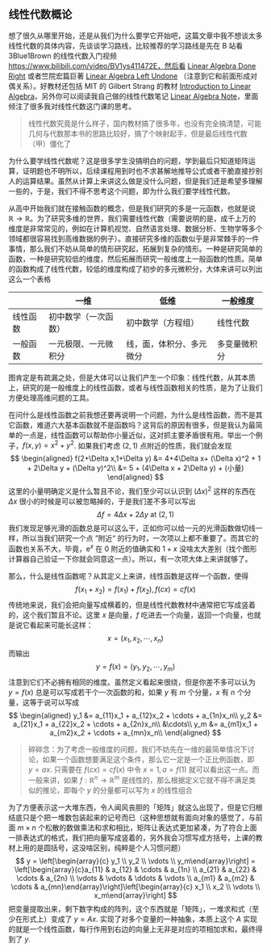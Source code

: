 ## 线性代数概论

想了很久从哪里开始，还是从我们为什么要学它开始吧，这篇文章中我不想谈太多线性代数的具体内容，先谈谈学习路线，比较推荐的学习路线是先在 B 站看 3Blue1Brown 的线性代数入门视频 https://www.bilibili.com/video/BV1ys411472E，然后看 [Linear Algebra Done Right](https://linear.axler.net/LADR4e.pdf) 或者竺院宏篇巨著 [Linear Algebra Left Undone](https://github.com/yhwu-is/Linear-Algebra-Left-Undone) （注意到它和前面形成对偶关系）。好教材还包括 MIT 的 Gilbert Strang 的教材 [Introduction to Linear Algebra](https://math.mit.edu/~gs/linearalgebra/ila6/Introduction%20to%20Linear%20Algebra%206th%20edition_02.pdf)，另外你可以阅读我自己做的线性代数笔记 [Linear Algebra Note](https://gtj-10032.oss-cn-hangzhou.aliyuncs.com/files/la_note_24_03_19.html)，里面倾注了很多我对线性代数这门课的思考。

>线性代数究竟是什么样子，国内教材搞了很多年，也没有完全搞清楚，可能几何与代数那本书的思路比较好，搞了个映射起手，但是最后线性代数（甲）僵化了

为什么要学线性代数呢？这是很多学生没搞明白的问题，学到最后只知道矩阵运算，证明题也不明所以，后续课程用到时也不求甚解地推导公式或者干脆直接抄别人的运算结果。虽然从计算上来讲这么做是没什么问题，但是我们还是希望多理解一些的，于是，我们不得不思考这个问题，即为什么我们要学线性代数。

从高中开始我们就在接触函数的概念，但是我们研究的多是一元函数，也就是说 $\mathbb{R}\to\mathbb{R}$。为了研究多维的世界，我们需要线性代数（需要说明的是，成千上万的维度是非常常见的，例如在计算机视觉、自然语言处理、数据分析、生物学等多个领域都很容易找到高维数据的例子）。直接研究多维的函数似乎是非常棘手的一件事情，那么我们不妨从简单的情形研究起，拓展到复杂的情形。一种是研究简单的函数，一种是研究较低的维度，然后拓展而研究一般维度上一般函数的性质。简单的函数构成了线性代数，较低的维度构成了初步的多元微积分，大体来讲可以列出这么一个表格

|          | 一维                 | 低维                     | 一般维度     |
| -------- | -------------------- | ------------------------ | ------------ |
| 线性函数 | 初中数学（一次函数） | 初中数学（方程组）       | 线性代数     |
| 一般函数 | 一元极限、一元微积分 | 线，面，体积分、多元微分 | 多变量微积分 |

图肯定是有疏漏之处，但是大体可以让我们产生一个印象：线性代数，从其本质上，研究的是一般维度上的线性函数，或者与线性函数相关的性质，是为了让我们方便处理高维问题的工具。

在问什么是线性函数之前我想还要再说明一个问题，为什么是线性函数，而不是其它函数，难道六大基本函数就不是函数吗？这背后的原因有很多，但是我认为最简单的一点是，线性函数可以帮助你小量近似，这对抓主要矛盾很有用。举出一个例子，$f(x,y) = x^2 + y^2$. 如果我们考虑 $(2, 1)$ 点附近的性质，我们就会发现
$$
\begin{aligned}
f(2+\Delta x,1+\Delta y) &= 4+4\Delta x+ (\Delta x)^2 + 1 + 2\Delta y + (\Delta y)^2\\
&= 5 + (4\Delta x + 2\Delta y) + (小量)
\end{aligned}
$$
这里的小量明确定义是什么暂且不论，我们至少可以认识到 $(\Delta x)^2$ 这样的东西在 $\Delta x$ 很小的时候是可以被忽略掉的，于是我们差不多可以写出
$$
\Delta f = 4\Delta x + 2\Delta y~\text{at}~(2,1)
$$
我们发现足够光滑的函数总是可以这么干，正如你可以给一元的光滑函数做切线一样，所以当我们研究一个点 ”附近“ 的行为时，一次项以上都不重要了。而其它的函数也关系不大，毕竟，$\mathrm{e}^x$ 在 $0$ 附近的值确实和 $1+x$ 没啥太大差别（找个图形计算器自己验证一下你就会同意这一点）。所以，有一次项大体上来讲就够了。

那么，什么是线性函数呢？从其定义上来讲，线性函数是这样一个函数，使得
$$
f(x_1+x_2)=f(x_1)+f(x_2),f(cx)=c f(x)
$$
传统地来说，我们会把向量写成横着的，但是线性代数教材中通常把它写成竖着的，这个我们暂且不论。这里 $x$ 是向量，$f$ 吃进去一个向量，返回一个向量，也就是说它看起来可能长这样：
$$
x = (x_1,x_2,\cdots,x_n)
$$
而输出
$$
y = f(x) = (y_1,y_2,\cdots,y_m)
$$
注意到它们不必拥有相同的维度。虽然定义看起来很绕，但是你差不多可以认为 $y=f(x)$ 总是可以写成若干个一次函数的和，如果 $y$ 有 $m$ 个分量，$x$ 有 $n$ 个分量，这等于说可以写成
$$
\begin{aligned}
y_1 &= a_{11}x_1 + a_{12}x_2 + \cdots + a_{1n}x_n\\
y_2 &= a_{21}x_1 + a_{22}x_2 + \cdots + a_{2n}x_n\\
&\cdots\\
y_m &= a_{m1}x_1 + a_{m2}x_2 + \cdots + a_{mn}x_n\\
\end{aligned}
$$

> 碎碎念：为了考虑一般维度的问题，我们不妨先在一维的最简单情况下讨论，如果一个函数想要满足这个条件，那么它一定是一个正比例函数，即 $y=ax$. 只需要在 $f(cx)=cf(x)$ 中令 $x=1, a=f(1)$ 就可以看出这一点。而一般来讲，如果 $f:\mathbb{R}^n\to\mathbb{R}^m$ 是线性的，那么根据定义它就不得不满足类似的推论，即每个 $y$ 的分量都可以写为 $x$ 的线性组合

为了方便表示这一大堆东西，令人闻风丧胆的「矩阵」就这么出现了，但是它归根结底只是个把一堆数包装起来的记号而已（这种思想就有面向对象的感觉了，与前面 $m\times n$ 个松散的数做乘法和求和相比，矩阵让表达式更加紧凑，为了符合上面一排表达式的格式，我们把向量写成竖着的，另外我会习惯写成方括号，上课的教材上用的是圆括号，这没啥区别，纯粹是个人习惯问题）
$$
y = \left[\begin{array}{c} y_1 \\ y_2 \\ \vdots \\ y_m\end{array}\right] = \left[\begin{array}{c}a_{11} & a_{12} & \cdots & a_{1n} \\ a_{21} & a_{22} & \cdots & a_{2n} \\ \vdots & \vdots & \ddots & \vdots \\ a_{m1} & a_{m2} & \cdots & a_{mn}\end{array}\right]\left[\begin{array}{c} x_1 \\ x_2 \\ \vdots \\ x_m\end{array}\right]
$$
把变量提取出来，剩下数字构成的阵列，这个东西就是「矩阵」，一堆求和式（至少在形式上）变成了 $y=Ax$. 实现了对多个变量的一种抽象，本质上这个 $A$ 实现的就是一个线性函数，每行作用到右边的向量上无非是对应的项相加求和，最终得到了 $y$.